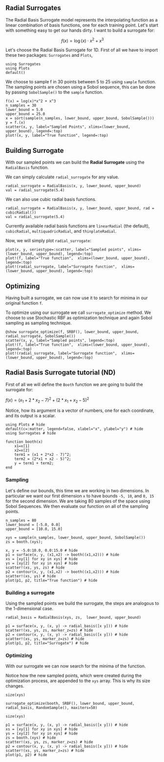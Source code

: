## Radial Surrogates
The Radial Basis Surrogate model represents the interpolating function as a linear combination of basis functions, one for each training point. Let's start with something easy to get our hands dirty. I want to build a surrogate for:

```math
f(x) = \log(x) \cdot x^2+x^3
```

Let's choose the Radial Basis Surrogate for 1D. First of all we have to import these two packages: `Surrogates` and `Plots`,

```@example RadialBasisSurrogate
using Surrogates
using Plots
default()
```

We choose to sample f in 30 points between 5 to 25 using `sample` function. The sampling points are chosen using a Sobol sequence, this can be done by passing `SobolSample()` to the `sample` function.

```@example RadialBasisSurrogate
f(x) = log(x)*x^2 + x^3
n_samples = 30
lower_bound = 5.0
upper_bound = 25.0
x = sort(sample(n_samples, lower_bound, upper_bound, SobolSample()))
y = f.(x)
scatter(x, y, label="Sampled Points", xlims=(lower_bound, upper_bound), legend=:top)
plot!(x, y, label="True function", legend=:top)
```


## Building Surrogate

With our sampled points we can build the **Radial Surrogate** using the `RadialBasis` function.

We can simply calculate `radial_surrogate` for any value.

```@example RadialBasisSurrogate
radial_surrogate = RadialBasis(x, y, lower_bound, upper_bound)
val = radial_surrogate(5.4)
```

We can also use cubic radial basis functions.

```@example RadialBasisSurrogate
radial_surrogate = RadialBasis(x, y, lower_bound, upper_bound, rad = cubicRadial())
val = radial_surrogate(5.4)
```

Currently available radial basis functions are `linearRadial` (the default), `cubicRadial`, `multiquadricRadial`, and `thinplateRadial`.

Now, we will simply plot `radial_surrogate`:

```@example RadialBasisSurrogate
plot(x, y, seriestype=:scatter, label="Sampled points", xlims=(lower_bound, upper_bound), legend=:top)
plot!(f, label="True function",  xlims=(lower_bound, upper_bound), legend=:top)
plot!(radial_surrogate, label="Surrogate function",  xlims=(lower_bound, upper_bound), legend=:top)
```


## Optimizing

Having built a surrogate, we can now use it to search for minima in our original function `f`.

To optimize using our surrogate we call `surrogate_optimize` method. We choose to use Stochastic RBF as optimization technique and again Sobol sampling as sampling technique.

```@example RadialBasisSurrogate
@show surrogate_optimize(f, SRBF(), lower_bound, upper_bound, radial_surrogate, SobolSample())
scatter(x, y, label="Sampled points", legend=:top)
plot!(f, label="True function",  xlims=(lower_bound, upper_bound), legend=:top)
plot!(radial_surrogate, label="Surrogate function",  xlims=(lower_bound, upper_bound), legend=:top)
```


## Radial Basis Surrogate tutorial (ND)

First of all we will define the `Booth` function we are going to build the surrogate for:

$f(x) = (x_1 + 2*x_2 - 7)^2 + (2*x_1 + x_2 - 5)^2$

 Notice, how its argument is a vector of numbers, one for each coordinate, and its output is a scalar.

```@example RadialBasisSurrogateND
using Plots # hide
default(c=:matter, legend=false, xlabel="x", ylabel="y") # hide
using Surrogates # hide

function booth(x)
    x1=x[1]
    x2=x[2]
    term1 = (x1 + 2*x2 - 7)^2;
    term2 = (2*x1 + x2 - 5)^2;
    y = term1 + term2;
end
```

### Sampling

Let's define our bounds, this time we are working in two dimensions. In particular we want our first dimension `x` to have bounds `-5, 10`, and `0, 15` for the second dimension. We are taking 80 samples of the space using Sobol Sequences. We then evaluate our function on all of the sampling points.

```@example RadialBasisSurrogateND
n_samples = 80
lower_bound = [-5.0, 0.0]
upper_bound = [10.0, 15.0]

xys = sample(n_samples, lower_bound, upper_bound, SobolSample())
zs = booth.(xys);
```

```@example RadialBasisSurrogateND
x, y = -5.0:10.0, 0.0:15.0 # hide
p1 = surface(x, y, (x1,x2) -> booth((x1,x2))) # hide
xs = [xy[1] for xy in xys] # hide
ys = [xy[2] for xy in xys] # hide
scatter!(xs, ys, zs) # hide
p2 = contour(x, y, (x1,x2) -> booth((x1,x2))) # hide
scatter!(xs, ys) # hide
plot(p1, p2, title="True function") # hide
```

### Building a surrogate
Using the sampled points we build the surrogate, the steps are analogous to the 1-dimensional case.

```@example RadialBasisSurrogateND
radial_basis = RadialBasis(xys, zs,  lower_bound, upper_bound)
```

```@example RadialBasisSurrogateND
p1 = surface(x, y, (x, y) -> radial_basis([x y])) # hide
scatter!(xs, ys, zs, marker_z=zs) # hide
p2 = contour(x, y, (x, y) -> radial_basis([x y])) # hide
scatter!(xs, ys, marker_z=zs) # hide
plot(p1, p2, title="Surrogate") # hide
```

### Optimizing
With our surrogate we can now search for the minima of the function.

Notice how the new sampled points, which were created during the optimization process, are appended to the `xys` array.
This is why its size changes.

```@example RadialBasisSurrogateND
size(xys)
```
```@example RadialBasisSurrogateND
surrogate_optimize(booth, SRBF(), lower_bound, upper_bound, radial_basis, RandomSample(), maxiters=50)
```
```@example RadialBasisSurrogateND
size(xys)
```

```@example RadialBasisSurrogateND
p1 = surface(x, y, (x, y) -> radial_basis([x y])) # hide
xs = [xy[1] for xy in xys] # hide
ys = [xy[2] for xy in xys] # hide
zs = booth.(xys) # hide
scatter!(xs, ys, zs, marker_z=zs) # hide
p2 = contour(x, y, (x, y) -> radial_basis([x y])) # hide
scatter!(xs, ys, marker_z=zs) # hide
plot(p1, p2) # hide
```
